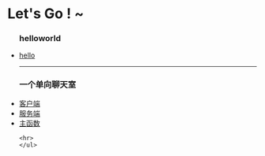 # Let's Go ! ~
<!DOCTYPE html>
<css>
</css>
<html>
<body>

<ul>
    <h3>helloworld</h3>
    <li><a href="hello.go">hello</a></li>
    <hr>
    <h3>一个单向聊天室</h3>
    <li><a href="chat/client.go">客户端</a></li>
    <li><a href="chat/server.go">服务端</a></li>
    <li><a href="chat/main.go">主函数</a></li>

    <hr>
    </ul>
</ul>


